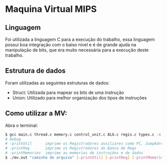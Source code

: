 # Maquina Virtual MIPS
## Linguagem
Foi utilizada a linguagem C para a execução do trabalho, essa linguagem possui boa integração com o baixo nível e é de grande ajuda na manipulação de bits, que era muito necessária para a execução deste trabalho.

## Estrutura de dados
Foram utilizadas as seguintes estruturas de dados:
- Struct: Utilizada para mapear os bits de uma instrução
- Union:  Utilizado para melhor organização dos tipos de instruções

## Como utilizar a MV:
Abra o terminal:
```bash
$ gcc main.c thread.c memory.c control_unit.c ALU.c regis.c types.c -o mv.out  # Se quiser compilar
# Debug 
# -printUtil      imprime os Registradores auxiliares como PC, JumpAdress e outros
# -printReg       imprime os Registradores do Banco de Regs
# -printMemories  imprime as memorias de instruções e de dados
$ ./mv.out "caminho do arquivo" [-printUtil] [-printReg] [-printMemories]
```
